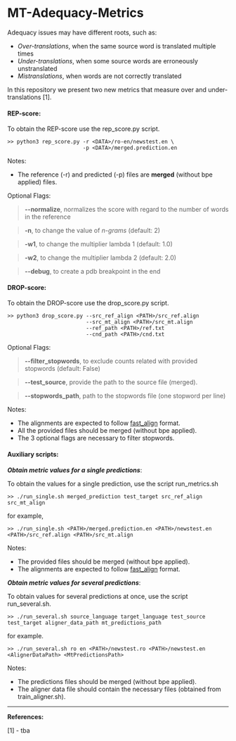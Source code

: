# MT-Adequacy-Metrics

Adequacy issues may have different roots, such as:

* *Over-translations*, when the same source word is translated multiple times
* *Under-translations*, when some source words are erroneously unstranslated
* *Mistranslations*, when words are not correctly translated

In this repository we present two new metrics that measure over and under-translations [1].

#### REP-score:

To obtain the REP-score use the rep\_score.py script.

```
>> python3 rep_score.py -r <DATA>/ro-en/newstest.en \
                        -p <DATA>/merged.prediction.en
```

Notes:

- The reference (-r) and predicted (-p) files are **merged** (without bpe applied) files.

Optional Flags:

> **--normalize**, normalizes the score with regard to the number of words in the reference

> **-n**, to change the value of _n-grams_ (default: 2)

> **-w1**, to change the multiplier lambda 1 (default: 1.0)

> **-w2**, to change the multiplier lambda 2 (default: 2.0)

> **--debug**, to create a pdb breakpoint in the end

#### DROP-score:

To obtain the DROP-score use the drop\_score.py script.

```
>> python3 drop_score.py --src_ref_align <PATH>/src_ref.align
                         --src_mt_align <PATH>/src_mt.align
                         --ref_path <PATH>/ref.txt
                         --cnd_path <PATH>/cnd.txt
```

Optional Flags:

> **--filter\_stopwords**, to exclude counts related with provided stopwords (default: False)

> **--test\_source**, provide the path to the source file (merged).

> **--stopwords\_path**, path to the stopwords file (one stopword per line)

Notes:

- The alignments are expected to follow [fast_align](https://github.com/clab/fast_align) format.
- All the provided files should be merged (without bpe applied).
- The 3 optional flags are necessary to filter stopwords.

#### Auxiliary scripts:

_**Obtain metric values for a single predictions**_:

To obtain the values for a single prediction, use the script run\_metrics.sh

```
>> ./run_single.sh merged_prediction test_target src_ref_align src_mt_align
```

for example,

```
>> ./run_single.sh <PATH>/merged.prediction.en <PATH>/newstest.en <PATH>/src_ref.align <PATH>/src_mt.align
```

Notes:

- The provided files should be merged (without bpe applied).
- The alignments are expected to follow [fast_align](https://github.com/clab/fast_align) format.

_**Obtain metric values for several predictions**_:

To obtain values for several predictions at once, use the script run\_several.sh.

```
>> ./run_several.sh source_language target_language test_source test_target aligner_data_path mt_predictions_path
```

for example.

```
>> ./run_several.sh ro en <PATH>/newstest.ro <PATH>/newstest.en <AlignerDataPath> <MtPredictionsPath>
```

Notes:

- The predictions files should be merged (without bpe applied).
- The aligner data file should contain the necessary files (obtained from train\_aligner.sh).

---

**References:**

[1] - tba
